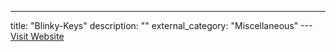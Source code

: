 ---
title: "Blinky-Keys"
description: ""
external_category: "Miscellaneous"
---[Visit Website](https://github.com/Blinky-Keys)

